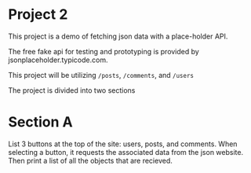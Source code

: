 # Project 2
This project is a demo of fetching json data with a place-holder API.

The free fake api for testing and prototyping is provided by jsonplaceholder.typicode.com.

This project will be utilizing `/posts`, `/comments`, and `/users`

The project is divided into two sections

# Section A

List 3 buttons at the top of the site: users, posts, and comments.
When selecting a button, it requests the associated data from the json website.
Then print a list of all the objects that are recieved.